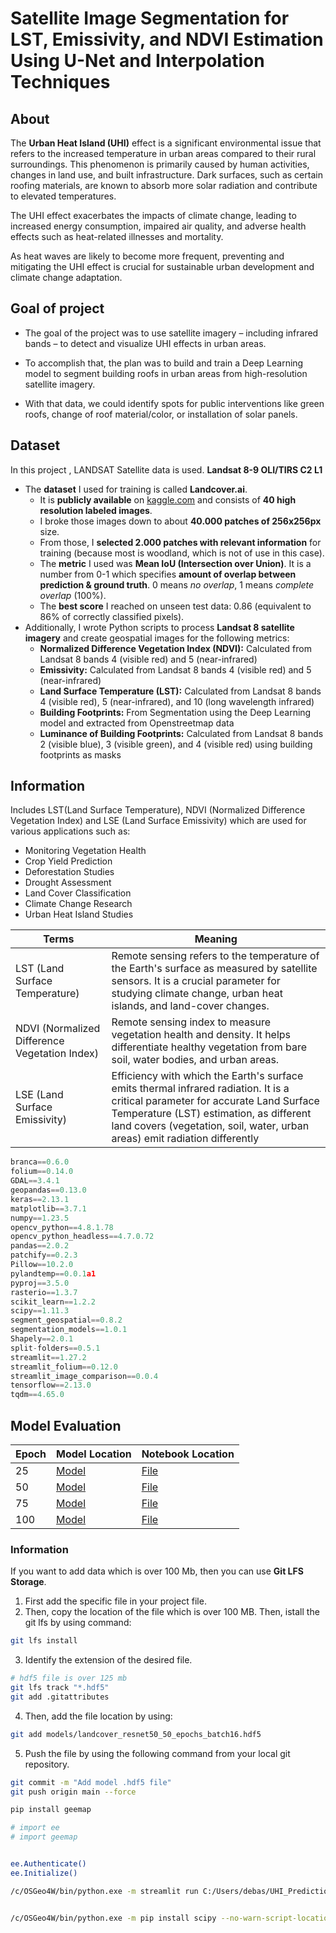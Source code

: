 # Satellite Image Segmentation for LST, Emissivity, and NDVI Estimation Using U-Net and Interpolation Techniques

## About

The **Urban Heat Island (UHI)** effect is a significant environmental issue that refers to the increased temperature in urban areas compared to their rural surroundings. This phenomenon is primarily caused by human activities, changes in land use, and built infrastructure. Dark surfaces, such as certain roofing materials, are known to absorb more solar radiation and contribute to elevated temperatures.

The UHI effect exacerbates the impacts of climate change, leading to increased energy consumption, impaired air quality, and adverse health effects such as heat-related illnesses and mortality.

As heat waves are likely to become more frequent, preventing and mitigating the UHI effect is crucial for sustainable urban development and climate change adaptation.

## Goal of project

- The goal of the project was to use satellite imagery – including infrared bands – to detect and visualize UHI effects in urban areas.

- To accomplish that, the plan was to build and train a Deep Learning model to segment building roofs in urban areas from high-resolution satellite imagery.

- With that data, we could identify spots for public interventions like green roofs, change of roof material/color, or installation of solar panels.

## Dataset

In this project , LANDSAT Satellite data is used. **Landsat 8-9 OLI/TIRS C2 L1**

- The **dataset** I used for training is called **Landcover.ai**.
  - It is **publicly available** on [kaggle.com](https://www.kaggle.com/datasets/adrianboguszewski/landcoverai?resource=download) and consists of **40 high resolution labeled images**.
  - I broke those images down to about **40.000 patches of 256x256px** size.
  - From those, I **selected 2.000 patches with relevant information** for training (because most is woodland, which is not of use in this case).
  - The **metric** I used was **Mean IoU (Intersection over Union)**. It is a number from 0-1 which specifies **amount of overlap between prediction & ground truth**. 0 means _no overlap_, 1 means _complete overlap_ (100%).
  - The **best score** I reached on unseen test data: 0.86 (equivalent to 86% of correctly classified pixels).
- Additionally, I wrote Python scripts to process **Landsat 8 satellite imagery** and create geospatial images for the following metrics:
  - **Normalized Difference Vegetation Index (NDVI):** Calculated from Landsat 8 bands 4 (visible red) and 5 (near-infrared)
  - **Emissivity:** Calculated from Landsat 8 bands 4 (visible red) and 5 (near-infrared)
  - **Land Surface Temperature (LST):** Calculated from Landsat 8 bands 4 (visible red), 5 (near-infrared), and 10 (long wavelength infrared)
  - **Building Footprints:** From Segmentation using the Deep Learning model and extracted from Openstreetmap data
  - **Luminance of Building Footprints:** Calculated from Landsat 8 bands 2 (visible blue), 3 (visible green), and 4 (visible red) using building footprints as masks

## Information

Includes LST(Land Surface Temperature), NDVI (Normalized Difference Vegetation Index) and LSE (Land Surface Emissivity) which are used for various applications such as:

- Monitoring Vegetation Health
- Crop Yield Prediction
- Deforestation Studies
- Drought Assessment
- Land Cover Classification
- Climate Change Research
- Urban Heat Island Studies

| Terms                                         | Meaning                                                                                                                                                                                                                                                   |
| --------------------------------------------- | --------------------------------------------------------------------------------------------------------------------------------------------------------------------------------------------------------------------------------------------------------- |
| LST (Land Surface Temperature)                | Remote sensing refers to the temperature of the Earth's surface as measured by satellite sensors. It is a crucial parameter for studying climate change, urban heat islands, and land-cover changes.                                                      |
| NDVI (Normalized Difference Vegetation Index) | Remote sensing index to measure vegetation health and density. It helps differentiate healthy vegetation from bare soil, water bodies, and urban areas.                                                                                                   |
| LSE (Land Surface Emissivity)                 | Efficiency with which the Earth's surface emits thermal infrared radiation. It is a critical parameter for accurate Land Surface Temperature (LST) estimation, as different land covers (vegetation, soil, water, urban areas) emit radiation differently |

```py
branca==0.6.0
folium==0.14.0
GDAL==3.4.1
geopandas==0.13.0
keras==2.13.1
matplotlib==3.7.1
numpy==1.23.5
opencv_python==4.8.1.78
opencv_python_headless==4.7.0.72
pandas==2.0.2
patchify==0.2.3
Pillow==10.2.0
pylandtemp==0.0.1a1
pyproj==3.5.0
rasterio==1.3.7
scikit_learn==1.2.2
scipy==1.11.3
segment_geospatial==0.8.2
segmentation_models==1.0.1
Shapely==2.0.1
split-folders==0.5.1
streamlit==1.27.2
streamlit_folium==0.12.0
streamlit_image_comparison==0.0.4
tensorflow==2.13.0
tqdm==4.65.0

```

## Model Evaluation

| Epoch | Model Location                                              | Notebook Location                                      |
| ----- | ----------------------------------------------------------- | ------------------------------------------------------ |
| 25    | [Model](/models/landcover_resnet50_25_epochs_batch16.hdf5)  | [File](/notebooks/segmentation_step_2_model_test.ipynb) |
| 50    | [Model](/models/landcover_resnet50_50_epochs_batch16.hdf5)  | [File](/notebooks/segmentation_step_2_model_test.ipynb) |
| 75    | [Model](/models/landcover_resnet50_75_epochs_batch16.hdf5)  | [File](/notebooks/segmentation_step_2_model_U_Net_resnet50_75.ipynb)|
| 100   | [Model](/models/landcover_resnet50_100_epochs_batch16.hdf5) | [File](/notebooks/segmentation_step_2_model_test.ipynb) |

### Information

If you want to add data which is over 100 Mb, then you can use **Git LFS Storage**.

1. First add the specific file in your project file.
2. Then, copy the location of the file which is over 100 MB. Then, istall the git lfs by using command:

```sh
git lfs install
```

3. Identify the extension of the desired file.

```sh
# hdf5 file is over 125 mb
git lfs track "*.hdf5"
git add .gitattributes
```

4. Then, add the file location by using:

```sh
git add models/landcover_resnet50_50_epochs_batch16.hdf5
```

5. Push the file by using the following command from your local git repository.

```sh
git commit -m "Add model .hdf5 file"
git push origin main --force
```




```bash
pip install geemap

# import ee
# import geemap


ee.Authenticate()
ee.Initialize()
```









```bash
/c/OSGeo4W/bin/python.exe -m streamlit run C:/Users/debas/UHI_Prediction/Urban-Heat-Island/app/base.py


/c/OSGeo4W/bin/python.exe -m pip install scipy --no-warn-script-location
```
